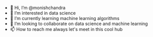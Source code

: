 - 👋 Hi, I’m @monishchandra
- 👀 I’m interested in data science
- 🌱 I’m currently learning machine learning algorithms
- 💞️ I’m looking to collaborate on data science and machine learning
- 📫 How to reach me always let's meet in this cool hub

<!---
monishchandra/monishchandra is a ✨ special ✨ repository because its `README.md` (this file) appears on your GitHub profile.
You can click the Preview link to take a look at your changes.
--->

